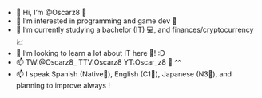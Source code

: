 - 👋 Hi, I’m @Oscarz8 🦁
- 👀 I’m interested in programming and game dev 👾
- 🌱 I’m currently studying a bachelor (IT) 💻, and finances/cryptocurrency 📈
- 💞️ I’m looking to learn a lot about IT here 🧠! :D
- 📫 TW:@Oscarz8_ TTV:Oscarz8 YT:Oscar_z8 📱 ^^
- 📫 I speak Spanish (Native🥘), English (C1🧇), Japanese (N3🍜), and planning to improve always !

